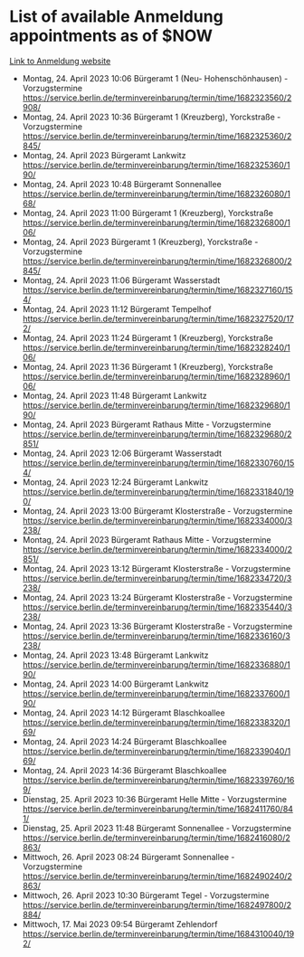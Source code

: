# List of available Anmeldung appointments as of $NOW
[Link to Anmeldung website](https://service.berlin.de/terminvereinbarung/termin/tag.php?termin=1&anliegen[]=120686&dienstleisterlist=122210,122217,327316,122219,327312,122227,327314,122231,327346,122243,327348,122254,122252,329742,122260,329745,122262,329748,122271,327278,122273,327274,122277,327276,330436,122280,327294,122282,327290,122284,327292,122291,327270,122285,327266,122286,327264,122296,327268,150230,329760,122297,327286,122294,327284,122312,329763,122314,329775,122304,327330,122311,327334,122309,327332,317869,122281,327352,122279,329772,122283,122276,327324,122274,327326,122267,329766,122246,327318,122251,327320,122257,327322,122208,327298,122226,327300&herkunft=http%3A%2F%2Fservice.berlin.de%2Fdienstleistung%2F120686%2F)
- Montag, 24. April 2023 10:06 Bürgeramt 1 (Neu- Hohenschönhausen) - Vorzugstermine https://service.berlin.de/terminvereinbarung/termin/time/1682323560/2908/
- Montag, 24. April 2023 10:36 Bürgeramt 1 (Kreuzberg), Yorckstraße - Vorzugstermine https://service.berlin.de/terminvereinbarung/termin/time/1682325360/2845/
- Montag, 24. April 2023  Bürgeramt Lankwitz https://service.berlin.de/terminvereinbarung/termin/time/1682325360/190/
- Montag, 24. April 2023 10:48 Bürgeramt Sonnenallee https://service.berlin.de/terminvereinbarung/termin/time/1682326080/168/
- Montag, 24. April 2023 11:00 Bürgeramt 1 (Kreuzberg), Yorckstraße https://service.berlin.de/terminvereinbarung/termin/time/1682326800/106/
- Montag, 24. April 2023  Bürgeramt 1 (Kreuzberg), Yorckstraße - Vorzugstermine https://service.berlin.de/terminvereinbarung/termin/time/1682326800/2845/
- Montag, 24. April 2023 11:06 Bürgeramt Wasserstadt https://service.berlin.de/terminvereinbarung/termin/time/1682327160/154/
- Montag, 24. April 2023 11:12 Bürgeramt Tempelhof https://service.berlin.de/terminvereinbarung/termin/time/1682327520/172/
- Montag, 24. April 2023 11:24 Bürgeramt 1 (Kreuzberg), Yorckstraße https://service.berlin.de/terminvereinbarung/termin/time/1682328240/106/
- Montag, 24. April 2023 11:36 Bürgeramt 1 (Kreuzberg), Yorckstraße https://service.berlin.de/terminvereinbarung/termin/time/1682328960/106/
- Montag, 24. April 2023 11:48 Bürgeramt Lankwitz https://service.berlin.de/terminvereinbarung/termin/time/1682329680/190/
- Montag, 24. April 2023  Bürgeramt Rathaus Mitte - Vorzugstermine https://service.berlin.de/terminvereinbarung/termin/time/1682329680/2851/
- Montag, 24. April 2023 12:06 Bürgeramt Wasserstadt https://service.berlin.de/terminvereinbarung/termin/time/1682330760/154/
- Montag, 24. April 2023 12:24 Bürgeramt Lankwitz https://service.berlin.de/terminvereinbarung/termin/time/1682331840/190/
- Montag, 24. April 2023 13:00 Bürgeramt Klosterstraße - Vorzugstermine https://service.berlin.de/terminvereinbarung/termin/time/1682334000/3238/
- Montag, 24. April 2023  Bürgeramt Rathaus Mitte - Vorzugstermine https://service.berlin.de/terminvereinbarung/termin/time/1682334000/2851/
- Montag, 24. April 2023 13:12 Bürgeramt Klosterstraße - Vorzugstermine https://service.berlin.de/terminvereinbarung/termin/time/1682334720/3238/
- Montag, 24. April 2023 13:24 Bürgeramt Klosterstraße - Vorzugstermine https://service.berlin.de/terminvereinbarung/termin/time/1682335440/3238/
- Montag, 24. April 2023 13:36 Bürgeramt Klosterstraße - Vorzugstermine https://service.berlin.de/terminvereinbarung/termin/time/1682336160/3238/
- Montag, 24. April 2023 13:48 Bürgeramt Lankwitz https://service.berlin.de/terminvereinbarung/termin/time/1682336880/190/
- Montag, 24. April 2023 14:00 Bürgeramt Lankwitz https://service.berlin.de/terminvereinbarung/termin/time/1682337600/190/
- Montag, 24. April 2023 14:12 Bürgeramt Blaschkoallee https://service.berlin.de/terminvereinbarung/termin/time/1682338320/169/
- Montag, 24. April 2023 14:24 Bürgeramt Blaschkoallee https://service.berlin.de/terminvereinbarung/termin/time/1682339040/169/
- Montag, 24. April 2023 14:36 Bürgeramt Blaschkoallee https://service.berlin.de/terminvereinbarung/termin/time/1682339760/169/
- Dienstag, 25. April 2023 10:36 Bürgeramt Helle Mitte - Vorzugstermine https://service.berlin.de/terminvereinbarung/termin/time/1682411760/841/
- Dienstag, 25. April 2023 11:48 Bürgeramt Sonnenallee - Vorzugstermine https://service.berlin.de/terminvereinbarung/termin/time/1682416080/2863/
- Mittwoch, 26. April 2023 08:24 Bürgeramt Sonnenallee - Vorzugstermine https://service.berlin.de/terminvereinbarung/termin/time/1682490240/2863/
- Mittwoch, 26. April 2023 10:30 Bürgeramt Tegel - Vorzugstermine https://service.berlin.de/terminvereinbarung/termin/time/1682497800/2884/
- Mittwoch, 17. Mai 2023 09:54 Bürgeramt Zehlendorf https://service.berlin.de/terminvereinbarung/termin/time/1684310040/192/
